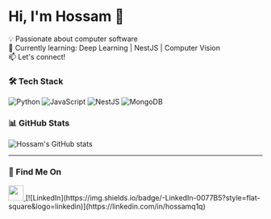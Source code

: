 # Hi, I'm Hossam 👋
 
💡 Passionate about computer software  
🌱 Currently learning: Deep Learning | NestJS | Computer Vision  
📫 Let's connect!

### 🛠 Tech Stack
![Python](https://img.shields.io/badge/-Python-3776AB?style=flat-square&logo=python&logoColor=white)
![JavaScript](https://img.shields.io/badge/-JavaScript-F7DF1E?style=flat-square&logo=javascript&logoColor=black)
![NestJS](https://img.shields.io/badge/-NestJS-E0234E?style=flat-square&logo=nestjs&logoColor=white)
![MongoDB](https://img.shields.io/badge/-MongoDB-47A248?style=flat-square&logo=mongodb&logoColor=white)

### 📊 GitHub Stats
![Hossam's GitHub stats](https://github-readme-stats.vercel.app/api?username=your_username&show_icons=true&theme=tokyonight)

---

### 🔗 Find Me On
<a href="https://leetcode.com/hossamq1q/" target="_blank">
  <img src="https://cdn.jsdelivr.net/gh/devicons/devicon/icons/leetcode/leetcode-original.svg" width="30" />
</a>
[![LinkedIn](https://img.shields.io/badge/-LinkedIn-0077B5?style=flat-square&logo=linkedin)](https://linkedin.com/in/hossamq1q)
